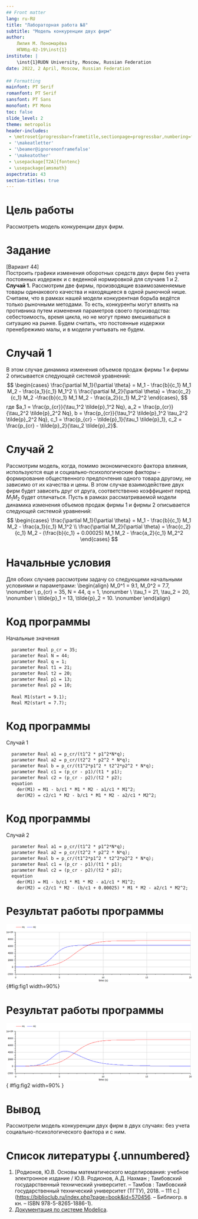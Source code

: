 ```yaml
---
## Front matter
lang: ru-RU
title: "Лабораторная работа №8"
subtitle: "Модель конкуренции двух фирм"
author:
    Лилия М. Пономарёва
    НПИбд-02-19\inst{1}
institute: |
	\inst{1}RUDN University, Moscow, Russian Federation
date: 2022, 2 April, Moscow, Russian Federation  

## Formatting
mainfont: PT Serif
romanfont: PT Serif
sansfont: PT Sans
monofont: PT Mono
toc: false
slide_level: 2
theme: metropolis
header-includes: 
 - \metroset{progressbar=frametitle,sectionpage=progressbar,numbering=fraction}
 - '\makeatletter'
 - '\beamer@ignorenonframefalse'
 - '\makeatother'
 - \usepackage[T2A]{fontenc}
 - \usepackage{amsmath}
aspectratio: 43
section-titles: true
---
```


# Цель работы
Рассмотреть модель конкуренции двух фирм.

# Задание
[Вариант 44]  
Построить графики изменения оборотных средств двух фирм без
учета постоянных издержек и с веденной нормировкой для случаев 1 и 2.  
**Случай 1.** Рассмотрим две фирмы, производящие взаимозаменяемые товары
одинакового качества и находящиеся в одной рыночной нише. Считаем, что в рамках нашей модели конкурентная борьба ведётся только рыночными методами. То есть, конкуренты могут влиять на противника путем изменения параметров своего производства: себестоимость, время цикла, но не могут прямо вмешиваться в ситуацию на рынке. Будем считать, что постоянные издержки пренебрежимо малы, и в модели учитывать не будем.

# Случай 1
В этом случае динамика изменения объемов продаж фирмы 1 и фирмы 2 описывается следующей системой уравнений:
$$ \begin{cases} \frac{\partial M_1}{\partial \theta} = M_1 - \frac{b}{c_1} M_1 M_2 - \frac{a_1}{c_1} M_1^2 \\ \frac{\partial M_2}{\partial \theta} = \frac{c_2}{c_1} M_2 -\frac{b}{c_1} M_1 M_2 - \frac{a_2}{c_1} M_2^2 \end{cases}, $$
где $a_1 = \frac{p_{cr}}{\tau_1^2 \tilde{p}_1^2 Nq}, a_2 = \frac{p_{cr}}{\tau_2^2 \tilde{p}_2^2 Nq}, b = \frac{p_{cr}}{\tau_1^2 \tilde{p}_1^2 \tau_2^2 \tilde{p}_2^2 Nq}, c_1 = \frac{p_{cr} - \tilde{p}_1}{\tau_1 \tilde{p}_1}, c_2 = \frac{p_{cr} - \tilde{p}_2}{\tau_2 \tilde{p}_2}$.  

# Случай 2
Рассмотрим модель, когда, помимо экономического фактора
влияния, используются еще и социально-психологические факторы –
формирование общественного предпочтения одного товара другому, не зависимо от их качества и цены. В этом случае взаимодействие двух фирм будет зависеть друг от друга, соответственно коэффициент перед $M_1M_2$ будет отличаться. Пусть в рамках рассматриваемой модели динамика изменения объемов продаж фирмы 1 и фирмы 2 описывается следующей системой уравнений:
$$ \begin{cases} \frac{\partial M_1}{\partial \theta} = M_1 - \frac{b}{c_1} M_1 M_2 - \frac{a_1}{c_1} M_1^2 \\ \frac{\partial M_2}{\partial \theta} = \frac{c_2}{c_1} M_2 - (\frac{b}{c_1} + 0.00025) M_1 M_2 - \frac{a_2}{c_1} M_2^2 \end{cases} $$

# Начальные условия
Для обоих случаев рассмотрим задачу со следующими начальными условиями и
параметрами: 
\begin{align} 
M_0^1 = 9.1, M_0^2 = 7.7, \nonumber \\ 
p_{cr} = 35, N = 44, q = 1, \nonumber \\ 
\tau_1 = 21, \tau_2 = 20, \nonumber \\ 
\tilde{p}_1 = 13, \tilde{p}_2 = 10. \nonumber
\end{align}

# Код программы
Начальные значения
```
  parameter Real p_cr = 35;
  parameter Real N = 44;
  parameter Real q = 1;
  parameter Real t1 = 21;
  parameter Real t2 = 20;
  parameter Real p1 = 13;
  parameter Real p2 = 10;

  Real M1(start = 9.1);
  Real M2(start = 7.7);
```
# Код программы
Случай 1
```
  parameter Real a1 = p_cr/(t1^2 * p1^2*N*q);
  parameter Real a2 = p_cr/(t2^2 * p2^2 * N*q);
  parameter Real b = p_cr/(t1^2*p1^2 * t2^2*p2^2 * N*q);
  parameter Real c1 = (p_cr - p1)/(t1 * p1);
  parameter Real c2 = (p_cr - p2)/(t2 * p2);
  equation
    der(M1) = M1 - b/c1 * M1 * M2 - a1/c1 * M1^2;
    der(M2) = c2/c1 * M2 - b/c1 * M1 * M2 - a2/c1 * M2^2;
```
# Код программы
Случай 2
```
  parameter Real a1 = p_cr/(t1^2 * p1^2*N*q);
  parameter Real a2 = p_cr/(t2^2 * p2^2 * N*q);
  parameter Real b = p_cr/(t1^2*p1^2 * t2^2*p2^2 * N*q);
  parameter Real c1 = (p_cr - p1)/(t1 * p1);
  parameter Real c2 = (p_cr - p2)/(t2 * p2);
  equation
    der(M1) = M1 - b/c1 * M1 * M2 - a1/c1 * M1^2;
    der(M2) = c2/c1 * M2 - (b/c1 + 0.00025) * M1 * M2 - a2/c1 * M2^2;
```
# Результат работы программы 
![Изменение объемов продаж фирм, конкурентная борьба которых ведется только рыночными методами](../images/1.png){#fig:fig1 width=90%}  

# Результат работы программы 
![Изменение объемов продаж фирм, среди которых первая обладает лучшей репутацией](../images/2.png){ #fig:fig2 width=90% }   

# Вывод
Рассмотрели модель конкуренции двух фирм в двух случаях: без учета социально-психологического фактора и с ним.  

# Список литературы {.unnumbered}
1. [Родионов, Ю.В. Основы математического моделирования: учебное электронное издание / Ю.В. Родионов, А.Д. Нахман ; Тамбовский государственный технический университет. – Тамбов : Тамбовский государственный технический университет (ТГТУ), 2018. – 111 с.](https://biblioclub.ru/index.php?page=book&id=570456. – Библиогр. в кн. – ISBN 978-5-8265-1886-1).
2. [Документация по системе Modelica](https://www.modelica.org/).